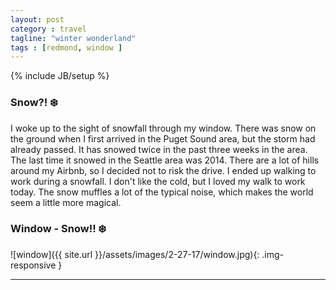 ```yaml
---
layout: post
category : travel
tagline: "winter wonderland"
tags : [redmond, window ]
---
```

{% include JB/setup %}

### Snow?! ❄️

I woke up to the sight of snowfall through my window. There was snow on the ground when I first arrived in the Puget Sound area, but the storm had already passed. It has snowed twice in the past three weeks in the area. The last time it snowed in the Seattle area was 2014. There are a lot of hills around my Airbnb, so I decided not to risk the drive. I ended up walking to work during a snowfall. I don't like the cold, but I loved my walk to work today. The snow muffles a lot of the typical noise, which makes the world seem a little more magical. 


### Window - Snow!! ❄️

![window]({{ site.url }}/assets/images/2-27-17/window.jpg){: .img-responsive }


---
